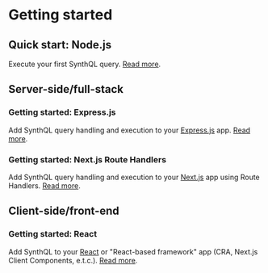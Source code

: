 ---
---

# Getting started

## Quick start: Node.js

Execute your first SynthQL query. [Read more](./getting-started/quick-start).

## Server-side/full-stack

### Getting started: Express.js

Add SynthQL query handling and execution to your [Express.js](https://expressjs.com/en/starter/installing.html) app. [Read more](./getting-started/express).

### Getting started: Next.js Route Handlers

Add SynthQL query handling and execution to your [Next.js](https://nextjs.org/docs/14/getting-started/installation) app using Route Handlers. [Read more](./getting-started/next).

## Client-side/front-end

### Getting started: React

Add SynthQL to your [React](https://react.dev/learn/installation) or "React-based framework" app (CRA, Next.js Client Components, e.t.c.). [Read more](./getting-started/react).
